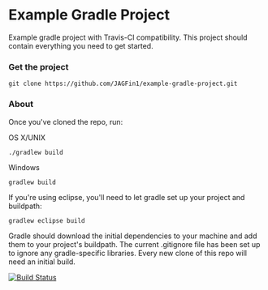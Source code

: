 Example Gradle Project
======================

Example gradle project with Travis-CI compatibility. This project should contain everything you need to get started.

### Get the project

	git clone https://github.com/JAGFin1/example-gradle-project.git

### About

Once you've cloned the repo, run:

OS X/UNIX

	./gradlew build

Windows

	gradlew build

If you're using eclipse, you'll need to let gradle set up your project and buildpath:

	gradlew eclipse build


Gradle should download the initial dependencies to your machine and add them to your project's buildpath. The current .gitignore file has been set up to ignore any gradle-specific libraries. Every new clone of this repo will need an initial build.

[![Build Status](https://travis-ci.org/JAGFin1/example-gradle-project.png?branch=master)](https://travis-ci.org/JAGFin1/example-gradle-project)
